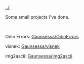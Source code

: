 [../](javascript:swapText('main'))

Some small projects I've done.

<br>

Odin Errors: [Gaunsessa/OdinErrors](https://github.com/Gaunsessa/OdinErrors)

visnek: [Gaunsessa/visnek](https://github.com/Gaunsessa/visnek)

img2ascii: [Gaunsessa/img2ascii](https://github.com/Gaunsessa/img2ascii)